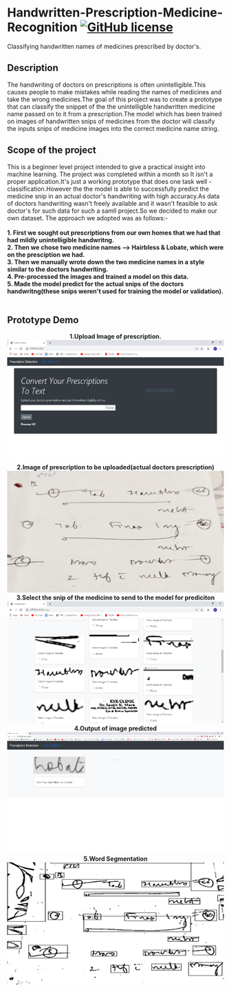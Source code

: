 # Handwritten-Prescription-Medicine-Recognition   [![GitHub license](https://img.shields.io/github/license/ShubhamRaorane/Handwritten-Prescription-Medicine-Recognition)](https://github.com/ShubhamRaorane/Handwritten-Prescription-Medicine-Recognition/blob/master/LICENSE)
Classifying handwritten names of medicines prescribed by doctor's.


## Description
The handwriting of doctors on prescriptions is often unintelligible.This causes people to make mistakes while reading the names of medicines and take the wrong medicines.The goal of this project was to create a prototype that can classify the snippet of the the unintelligble handwritten medicine name passed on to it from a prescription.The model which has been trained on images of handwritten snips of medicines from the doctor will classify the inputs snips of medicine images into the correct medicine name string.


## Scope of the project

This is a beginner level project intended to give a practical insight into machine learning. The project was completed within a month so It isn't a proper application.It's just a working prototype that does one task well - classification.However the the model is able to successfully predict the medicine snip in an actual doctor's handwriting with high accuracy.As data of doctors handwriting wasn't freely available and it wasn't feasible to ask doctor's for such data for such a samll project.So we decided to make our own dataset.
The approach we adopted was as follows:-
<br><br>
<b>1. First we sought out prescriptions from our own homes that we had that had mildly unintelligible handwritng.
<br>
2. Then we chose two medicine names --> Hairbless & Lobate, which were on the presciption we had.
<br>
3. Then we manually wrote down the two medicine names in a style similar to the doctors handwriting.
<br>
4. Pre-processed the images and trained a model on this data.
<br>
5. Made the model predict for the actual snips of the doctors handwritng(these snips weren't used for training the model or validation).</b>
<br><br>
## Prototype Demo
<div align="center">
  
<b>1.Upload Image of prescription.</b><br>
![MainPage](https://github.com/ShubhamRaorane/Handwritten-Prescription-Medicine-Recognition/blob/master/demo_images/4765872e-ddbf-4ef2-92b6-c61ec3c78135.png?raw=true?align=centre "Main page")<br>
<b>2.Image of prescription to be uploaded(actual doctors prescription)</b><br>
![Prescription](https://github.com/ShubhamRaorane/Handwritten-Prescription-Medicine-Recognition/blob/master/demo_images/ca8c4cd4-7e82-4043-a1e5-ce3573eb7fc0.png?raw=true "Prescription")<br>
<b>3.Select the snip of the medicine to send to the model for prediciton</b><br>
![SelectImage](https://github.com/ShubhamRaorane/Handwritten-Prescription-Medicine-Recognition/blob/master/demo_images/7ec653ff-9656-4c30-84d4-bcb25a58111e.png?raw=true "SelectImage")<br>
<b>4.Output of image predicted</b><br>
![Output Prediction](https://github.com/ShubhamRaorane/Handwritten-Prescription-Medicine-Recognition/blob/master/demo_images/764e4b7b-a123-4c81-b7b0-b75066821dc1.png?raw=true "Output Prediction")<br>
<b>5.Word Segmentation</b><br>
![Word Segmentation](https://github.com/ShubhamRaorane/Handwritten-Prescription-Medicine-Recognition/blob/master/demo_images/9080a745-562e-49b0-8625-602e1b8aa42d.png?raw=true "Word Segmentation")<br>

</div>
